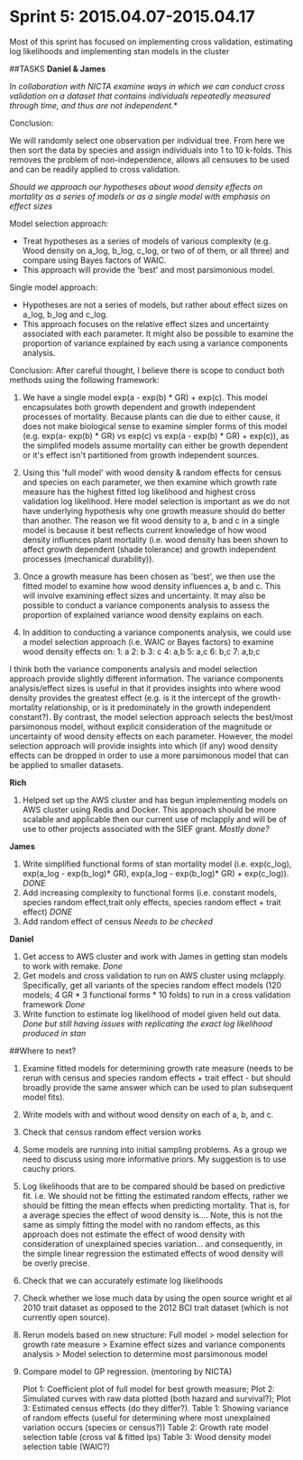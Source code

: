 # Sprint 5: 2015.04.07-2015.04.17

Most of this sprint has focused on implementing cross validation, estimating log likelihoods and implementing stan models in the cluster

##TASKS
**Daniel & James**

*In collaboration with NICTA examine ways in which we can conduct cross validation on a dataset that contains individuals repeatedly measured through time, and thus are not independent.**

Conclusion:

We will randomly select one observation per individual tree. From here we then sort the data by species and assign individuals into 1 to 10 k-folds. This removes the problem of non-independence, allows all censuses to be used and can be readily applied to cross validation.

*Should we approach our hypotheses about wood density effects on mortality as a series of models or as a single model with emphasis on effect sizes*

Model selection approach:
- Treat hypotheses as a series of models of various complexity (e.g. Wood density on a_log, b_log, c_log, or two of of them, or all three) and compare using Bayes factors of WAIC.
- This approach will provide the 'best' and most parsimonious model.

Single model approach:
- Hypotheses are not a series of models, but rather about effect sizes on a_log, b_log and c_log.
- This approach focuses on the relative effect sizes and uncertainty associated with each parameter. It might also be possible to examine the proportion of variance explained by each using a variance components analysis.

Conclusion:
After careful thought, I believe there is scope to conduct both methods using the following framework:
1. We have a single model exp(a - exp(b) * GR) + exp(c). This model encapsulates both growth dependent and growth independent processes of mortality. Because plants can die due to either cause, it does not make biological sense to examine simpler forms of this model (e.g. exp(a- exp(b) * GR) vs exp(c) vs exp(a - exp(b) * GR) + exp(c)), as the simplifed models assume mortality can either be growth dependent or it's effect isn't partitioned from growth independent sources.

2. Using this 'full model' with wood density & random effects for census and species on each parameter, we then examine which growth rate measure has the highest fitted log likelihood and highest cross validation log likelihood. Here model selection is important as we do not have underlying hypothesis why one growth measure should do better than another. The reason we fit wood density to a, b and c in a single model is because it best reflects current knowledge of how wood density influences plant mortality (i.e. wood density has been shown to affect growth dependent (shade tolerance) and growth independent processes (mechanical durability)).

3. Once a growth measure has been chosen as 'best', we then use the fitted model to examine how wood density influences a, b and c. This will involve examining effect sizes and uncertainty. It may also be possible to conduct a variance components analysis to assess the proportion of explained variance wood density explains on each.

4. In addition to conducting a variance components analysis, we could use a model selection approach (i.e. WAIC or Bayes factors) to examine wood density effects on:
    1: a
    2: b
    3: c
    4: a,b
    5: a,c
    6: b,c
    7: a,b,c
    
I think both the variance components analysis and model selection approach provide slightly different information. The variance components analysis/effect sizes is useful in that it provides insights into where wood density provides the greatest effect (e.g. is it the intercept of the growth-mortality relationship, or is it predominately in the growth independent constant?). By contrast, the model selection approach selects the best/most parsimonous model, without explicit consideration of the magnitude or uncertainty of wood density effects on each parameter. However, the model selection approach will provide insights into which (if any) wood density effects can be dropped in order to use a more parsimonous model that can be applied to smaller datasets.


**Rich**
1. Helped set up the AWS cluster and has begun implementing models on AWS cluster using Redis and Docker. This approach should be more scalable and applicable then our current use of mclapply and will be of use to other projects associated with the SIEF grant. *Mostly done?*


**James**
1. Write simplified functional forms of stan mortality model (i.e. exp(c_log), exp(a_log - exp(b_log)* GR), exp(a_log - exp(b_log)* GR) + exp(c_log)). *DONE*
2. Add increasing complexity to functional forms (i.e. constant models, species random effect,trait only effects, species random effect + trait effect) *DONE*
3. Add random effect of census *Needs to be checked*

**Daniel**
1. Get access to AWS cluster and work with James in getting stan models to work with remake. *Done*
2. Get models and cross validation to run on AWS cluster using mclapply. Specifically, get all variants of the species random effect models (120 models; 4 GR * 3 functional forms * 10 folds) to run in a cross validation framework *Done*
3. Write function to estimate log likelihood of model given held out data. *Done but still having issues with replicating the exact log likelihood produced in stan*


##Where to next?
1. Examine fitted models for determining growth rate measure (needs to be rerun with census and species random effects + trait effect - but should broadly provide the same answer which can be used to plan subsequent model fits).
2. Write models with and without wood density on each of a, b, and c.
3. Check that census random effect version works
4. Some models are running into initial sampling problems. As a group we need to discuss using more informative priors. My suggestion is to use cauchy priors.
5. Log likelihoods that are to be compared should be based on predictive fit. i.e. We should not be fitting the estimated random effects, rather we should be fitting the mean effects when predicting mortality. That is, for a average species the effect of wood density is.... Note, this is not the same as simply fitting the model with no random effects, as this approach does not estimate the effect of wood density with consideration of unexplained species variation... and consequently, in the simple linear regression the estimated effects of wood density will be overly precise.
6. Check that we can accurately estimate log likelihoods
7. Check whether we lose much data by using the open source wright et al 2010 trait dataset as opposed to the 2012 BCI trait dataset (which is not currently open source).
8. Rerun models based on new structure: Full model > model selection for growth rate measure > Examine effect sizes and variance components analysis > Model selection to determine most parsimonous model
9. Compare model to GP regression. (mentoring by NICTA)
   
   
   Plot 1: Coefficient plot of full model for best growth measure; 
   Plot 2: Simulated curves with raw data plotted (both hazard and survival?); 
   Plot 3: Estimated census effects (do they differ?).
   Table 1: Showing variance of random effects (useful for determining where most unexplained variation occurs (species or census?))
   Table 2: Growth rate model selection table (cross val & fitted lps)
   Table 3: Wood density model selection table (WAIC?)
   
   